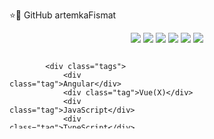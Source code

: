 ⭐🚀 GitHub artemkaFismat
<p align="center">
  <img src="https://img.shields.io/badge/PYTHON-black?style=for-the-badge&logo=python&logoColor=gold"/> <!--Py-->
  <img src="https://img.shields.io/badge/LINUX-black?style=for-the-badge&logo=linux&logoColor=gold"/> <!--Linux-->
  <img src="https://img.shields.io/badge/cplusplus-black?style=for-the-badge&logo=cplusplus&logoColor=gold"/> <!--C++-->
  <img src="https://img.shields.io/badge/GIT-black?style=for-the-badge&logo=git&logoColor=gold"/> <!--Git-->
  <img src="https://img.shields.io/badge/shell-black?style=for-the-badge&logo=shell&logoColor=gold"/> <!--Shell-->
  <img src="https://img.shields.io/badge/markdown-black?style=for-the-badge&logo=markdown&logoColor=gold"/> <!--MD-->
</p>
<svg fill="none" viewBox="0 0 300 120" width="300" height="120" xmlns="http://www.w3.org/2000/svg">
    <foreignObject width="100%" height="100%">
        <div xmlns="http://www.w3.org/1999/xhtml">
            <style>
                .tags {
                    display: flex;
                    flex-wrap: wrap;
                    height: 100%;
                    width: 100%;
                }
                .tag {
                    background-color: #e3ffff;
                    border-radius: 0.25em;
                    color: #0ca4a5;
                    border: 1px solid #0ca4a5;
                    display: inline-block;
                    font-size: 0.75em;
                    line-height: 2em;
                    margin: 0.125em;
                    padding: 0 0.5em;
                    text-decoration: none;
                    font-family: sans-serif;
                }
            </style>

            <div class="tags">
                <div class="tag">Angular</div>
                <div class="tag">Vue(X)</div>
                <div class="tag">JavaScript</div>
                <div class="tag">TypeScript</div>
            </div>
            <div class="tags">
                <div class="tag">(S)CSS</div>
                <div class="tag">Building UIs</div>
                <div class="tag">Web Components</div>
            </div>
            <div class="tags">
                <div class="tag">Ionic</div>
                <div class="tag">Electron</div>
                <div class="tag">.NET</div>
            </div>
        </div>
    </foreignObject>
</svg>
</p>  

<a href="https://github.com/artemkaFismat">
<div align="left">
<a href="https://github.com/artemkaFismat/artemkaFismat">
  <img align="top" src="https://github-readme-stats.vercel.app/api/top-langs/?username=artemkaFismat&layout=compact&theme=radical" />
</a>
</div>

